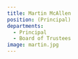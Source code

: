 ```yaml
---
title: Martin McAllen
position: (Principal)
departments:
  - Principal
  - Board of Trustees
image: martin.jpg
---
```


